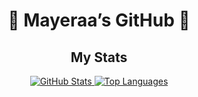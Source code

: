 <div align="center">
<h1> 🌟 Mayeraa’s GitHub 🌟 </h1>
<p></div>

<div align="center"> <h2>My Stats</h2>
<a href="https://github.com/anuraghazra/github-readme-stats">
<img src="https://github-readme-stats.vercel.app/api?username=MayeraaSingh&show_icons=true&theme=dark&include_all_commits=true&count_private=true&hide_border=true&rank_icon=percentile" alt="GitHub Stats" />
</a>

<!-- Top Languages Card (Optional but recommended) -->
<a href="https://github.com/anuraghazra/github-readme-stats">
<img src="https://github-readme-stats.vercel.app/api/top-langs/?username=MayeraaSingh&layout=compact&theme=dark&hide_border=true" alt="Top Languages" />
</a>
</div>
